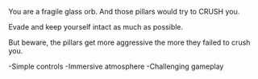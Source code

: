 You are a fragile glass orb. And those pillars would try to CRUSH you.

Evade and keep yourself intact as much as possible.

But beware, the pillars get more aggressive the more they failed to crush you.

-Simple controls
-Immersive atmosphere
-Challenging gameplay
